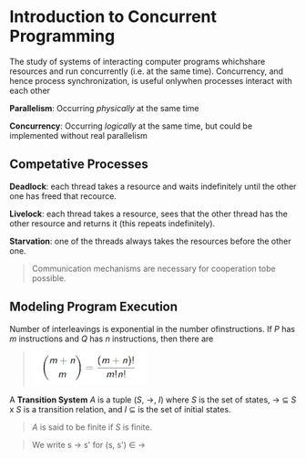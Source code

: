 # Introduction to Concurrent Programming

The study of systems of interacting computer programs whichshare resources and run concurrently (i.e. at the same time). Concurrency, and hence process synchronization, is useful onlywhen processes interact with each other

**Parallelism**: Occurring *physically* at the same time

**Concurrency**: Occurring *logically* at the same time, but could be implemented without real parallelism

## Competative Processes

**Deadlock**: each thread takes a resource and waits indefinitely until the other one has freed that recource.

**Livelock**: each thread takes a resource, sees that the other thread has the other resource and returns it (this repeats indefinitely).

**Starvation**: one of the threads always takes the resources before the other one.

> Communication mechanisms are necessary for cooperation tobe possible.

## Modeling Program Execution

Number of interleavings is exponential in the number ofinstructions. If *P* has *m* instructions and *Q* has *n* instructions, then there are

> <img src="./img/01_intro/interleavings.png" style="width:200px;">

A **Transition System** *A* is a tuple (*S*, &#8594;, *I*) where *S* is the set of states, &#8594; &#8838; *S* x *S* is a transition relation, and *I* &#8838; is the set of initial states. 

> *A* is said to be finite if *S* is finite. 

> We write s &#8594; s' for (s, s') &#8712; &#8594;

